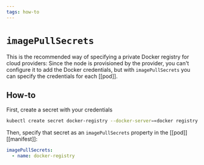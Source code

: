 ```yaml
---
tags: how-to
---
```


# `imagePullSecrets`
This is the recommended way of specifying a private Docker registry for cloud providers: Since the node is provisioned by the provider, you can't configure it to add the Docker credentials, but with `imagePullSecrets` you can specify the credentials for each [[pod]].

## How-to
First, create a secret with your credentials
```bash
kubectl create secret docker-registry --docker-server=«docker registry server» --docker-username=«username» --docker-password=«password»
```

Then, specify that secret as an `imagePullSecrets` property in the [[pod]] [[manifest]]:
```yaml
imagePullSecrets:
  - name: docker-registry
```
